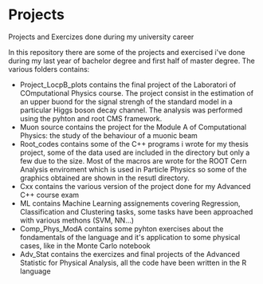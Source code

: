 # Projects
Projects and Exercizes done during my university career

In this repository there are some of the projects and exercised i've done during my last year of bachelor degree and first half of master degree.
The various folders contains:
 - Project_LocpB_plots contains the final project of the Laboratori of COmputational Physics course. The project consist in the estimation of an upper buond for the signal strengh of the standard model in a particular Higgs boson decay channel. The analysis was performed using the pyhton and root CMS framework.
- Muon source contains the project for the Module A of Computational Physics: the study of the behaviour of a muonic beam
- Root_codes contains some of the C++ programs i wrote for my thesis project, some of the data used are included in the directory but only a few due to the size.
  Most of the macros are wrote for the ROOT Cern Analysis enviroment which is used in Particle Physics so some of the graphics obtained are shown in the resutl directory.
- Cxx contains the various version of the project done for my Advanced C++ course exam
- ML contains Machine Learning assignements covering Regression, Classification and Clustering tasks, some tasks have been approached with various methons (SVM, NN...)
- Comp_Phys_ModA contains some pyhton exercises about the fondamentals of the language and it's application to some physical cases, 
  like in the Monte Carlo notebook
 - Adv_Stat contains the exercizes and final projects of the Advanced Statistic for Physical Analysis, all the code have been written in the R language
